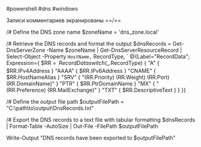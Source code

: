 #powershell #dns #windows

Записи комментариев экранированы ==/==

/# Define the DNS zone name
$zoneName = 'dns_zone.local'

/# Retrieve the DNS records and format the output
$dnsRecords = Get-DnsServerZone -Name $zoneName | Get-DnsServerResourceRecord | Select-Object -Property `
    HostName, `
    RecordType, `
    @{Label="RecordData"; Expression={
        $RR = $_.RecordData
        switch ($_.RecordType) {
            "A" { $RR.IPv4Address }
            "AAAA" { $RR.IPv6Address }
            "CNAME" { $RR.HostNameAlias }
            "SRV" {
                "$($RR.Priority) $($RR.Weight) $($RR.Port) $($RR.DomainName)"
            }
            "PTR" { $RR.PtrDomainName }
            "MX" {
                "$($RR.Preference) $($RR.MailExchange)"
            }
            "TXT" { $RR.DescriptiveText }
        }
    }}

/# Define the output file path
$outputFilePath = "C:\path\to\output\DnsRecords.txt"

/# Export the DNS records to a text file with tabular formatting
$dnsRecords | Format-Table -AutoSize | Out-File -FilePath $outputFilePath

Write-Output "DNS records have been exported to $outputFilePath"
